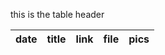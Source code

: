this is the table header


| date | title | link | file | pics |
|--|-|-|-|--------------------------|